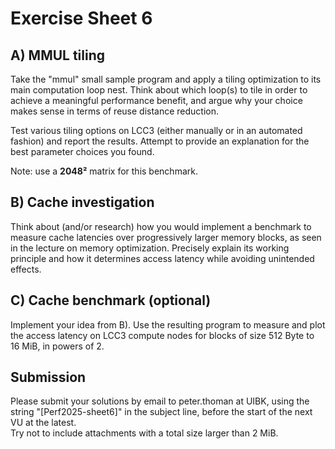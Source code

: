 Exercise Sheet 6
================

A) MMUL tiling
--------------

Take the "mmul" small sample program and apply a tiling optimization to its main computation loop nest.
Think about which loop(s) to tile in order to achieve a meaningful performance benefit, and argue why your choice makes sense in terms of reuse distance reduction.

Test various tiling options on LCC3 (either manually or in an automated fashion) and report the results. Attempt to provide an explanation for the best parameter choices you found.

Note: use a **2048²** matrix for this benchmark.


B) Cache investigation
----------------------

Think about (and/or research) how you would implement a benchmark to measure cache latencies over progressively larger memory blocks, as seen in the lecture on memory optimization. Precisely explain its working principle and how it determines access latency while avoiding unintended effects.


C) Cache benchmark (optional)
-----------------------------

Implement your idea from B). Use the resulting program to measure and plot the access latency on LCC3 compute nodes for blocks of size 512 Byte to 16 MiB, in powers of 2.


Submission
----------
Please submit your solutions by email to peter.thoman at UIBK, using the string "[Perf2025-sheet6]" in the subject line, before the start of the next VU at the latest.  
Try not to include attachments with a total size larger than 2 MiB.
